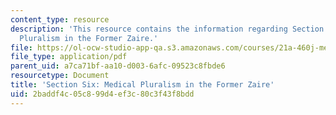 ```yaml
---
content_type: resource
description: 'This resource contains the information regarding Section Six: Medical
  Pluralism in the Former Zaire.'
file: https://ol-ocw-studio-app-qa.s3.amazonaws.com/courses/21a-460j-medicine-religion-and-politics-in-africa-and-the-african-diaspora-spring-2005/2baddf4c05c899d4ef3c80c3f43f8bdd_MIT21A_460JS05_3_31_5_460j.pdf
file_type: application/pdf
parent_uid: a7ca71bf-aa10-d003-6afc-09523c8fbde6
resourcetype: Document
title: 'Section Six: Medical Pluralism in the Former Zaire'
uid: 2baddf4c-05c8-99d4-ef3c-80c3f43f8bdd
---
```

